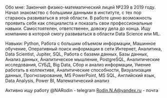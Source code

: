 Обо мне:
Закончил физико-математический лицей №239 в 2019 году. Начал знакомство с большими данными в институте, с тех пор стараюсь развиваться в этой области.
В работе ценю возможность проявить себя как специалиста и показать свои профессиональные навыки. Самостоятелен, ответственен, довожу дела до конца. Ищу компанию в которой смогу развиваться в области Data Science или ML.

Навыки:
Python, Работа с большим объемом информации, Машинное обучение, Оперативный поиск информации в сети Интернет, Аналитика, Data Scientist, Jupiter, SQL, Работа с базами данных, Базы данных, Анализ данных, 
Аналитическое мышление, PostgreSQL, Аналитические исследования, СУБД, Big Data, Сбор и анализ информации, Умение работать в коллективе, Аналитические способности, Визуализация данных, Прогнозирование, MS PowerPoint, MS SQL,
Английский язык, Data Analysis, Power BI, Математический анализ

Активно ищу работу
@NARodin - telegram
Rodin.N.A@yandex.ru - почта
